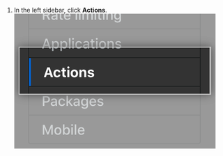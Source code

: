 1. In the left sidebar, click **Actions**. ![Actions tab in the settings sidebar](/assets/images/enterprise/management-console/sidebar-actions.png)
